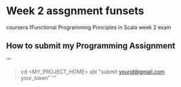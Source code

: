 # Week 2 assgnment funsets
coursera fFunctional Programming Principles in Scala week 2 exam

## How to submit my Programming Assignment
'''
> cd <MY_PROJECT_HOME>
> sbt "submit yourid@gmail.com your_token"
'''
